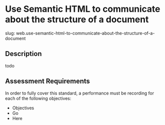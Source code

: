 
# Use Semantic HTML to communicate about the structure of a document

slug: web.use-semantic-html-to-communicate-about-the-structure-of-a-document

## Description
todo

## Assessment Requirements
In order to fully cover this standard, a performance must be recording for each of the following objectives:

- Objectives
- Go
- Here

          